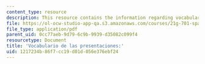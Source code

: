 ```yaml
---
content_type: resource
description: This resource contains the information regarding vocabulario de las presentaciones.
file: https://ol-ocw-studio-app-qa.s3.amazonaws.com/courses/21g-701-spanish-i-fall-2003/1217234b86f7cc19d01d056e376ebf24_MIT21G_701F03_1vocab.pdf
file_type: application/pdf
parent_uid: 0cc77aeb-9d79-6c9b-9939-d35082c099f4
resourcetype: Document
title: 'Vocabulario de las presentaciones:'
uid: 1217234b-86f7-cc19-d01d-056e376ebf24
---
```

